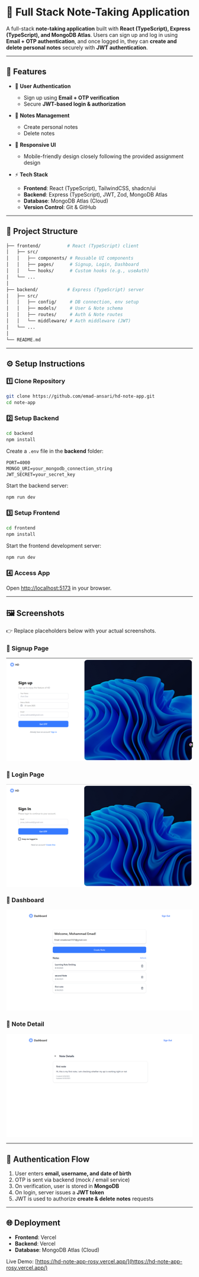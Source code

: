 # 📒 Full Stack Note-Taking Application

A full-stack **note-taking application** built with **React (TypeScript), Express (TypeScript), and MongoDB Atlas**.
Users can sign up and log in using **Email + OTP authentication**, and once logged in, they can **create and delete personal notes** securely with **JWT authentication**.

---

## 🚀 Features

* 🔐 **User Authentication**

  * Sign up using **Email + OTP verification**
  * Secure **JWT-based login & authorization**
* 📝 **Notes Management**

  * Create personal notes
  * Delete notes
* 📱 **Responsive UI**

  * Mobile-friendly design closely following the provided assignment design
* ⚡ **Tech Stack**

  * **Frontend**: React (TypeScript), TailwindCSS, shadcn/ui
  * **Backend**: Express (TypeScript), JWT, Zod, MongoDB Atlas
  * **Database**: MongoDB Atlas (Cloud)
  * **Version Control**: Git & GitHub

---

## 📂 Project Structure

```bash
├── frontend/          # React (TypeScript) client
│   ├── src/
│   │   ├── components/ # Reusable UI components
│   │   ├── pages/      # Signup, Login, Dashboard
│   │   └── hooks/      # Custom hooks (e.g., useAuth)
│   └── ...
│
├── backend/           # Express (TypeScript) server
│   ├── src/
│   │   ├── config/     # DB connection, env setup
│   │   ├── models/     # User & Note schema
│   │   ├── routes/     # Auth & Note routes
│   │   └── middleware/ # Auth middleware (JWT)
│   └── ...
│
└── README.md
```

---

## ⚙️ Setup Instructions

### 1️⃣ Clone Repository

```bash
git clone https://github.com/emad-ansari/hd-note-app.git
cd note-app
```

### 2️⃣ Setup Backend

```bash
cd backend
npm install
```

Create a `.env` file in the **backend** folder:

```env
PORT=4000
MONGO_URI=your_mongodb_connection_string
JWT_SECRET=your_secret_key
```

Start the backend server:

```bash
npm run dev
```

### 3️⃣ Setup Frontend

```bash
cd frontend
npm install
```

Start the frontend development server:

```bash
npm run dev
```

### 4️⃣ Access App

Open [http://localhost:5173](http://localhost:5173) in your browser.

---

## 🖼️ Screenshots

👉 Replace placeholders below with your actual screenshots.

### 🔹 Signup Page

![Signup Page](./frontend/public/signup.png)

### 🔹 Login Page

![Login Page](./frontend/public/signin.png)

### 🔹 Dashboard

![Dashboard](./frontend/public/dashboard.png)

### 🔹 Note Detail

![Dashboard](./frontend/public/note-detail.png)

---

## 🔑 Authentication Flow

1. User enters **email, username, and date of birth**
2. OTP is sent via backend (mock / email service)
3. On verification, user is stored in **MongoDB**
4. On login, server issues a **JWT token**
5. JWT is used to authorize **create & delete notes** requests

---

## 🌐 Deployment

* **Frontend**: Vercel
* **Backend**: Vercel
* **Database**: MongoDB Atlas (Cloud)

Live Demo: [https://hd-note-app-rosy.vercel.app/](https://hd-note-app-rosy.vercel.app/)
